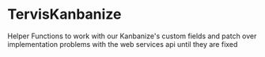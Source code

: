 # TervisKanbanize
Helper Functions to work with our Kanbanize's custom fields and patch over implementation problems with the web services api until they are fixed
